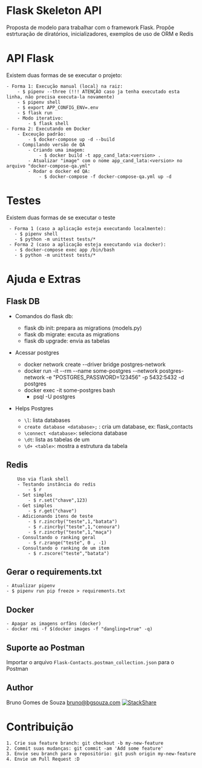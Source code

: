 # Flask Skeleton API
Proposta de modelo para trabalhar com o framework Flask.
Propõe estrturação de diratórios, inicializadores, exemplos de uso de ORM e Redis


# API Flask
Existem duas formas de se executar o projeto:

    - Forma 1: Execução manual (local) na raiz: 
        - $ pipenv --three (!!! ATENÇÃO caso ja tenha executado esta linha, não precisa executa-la novamente)
        - $ pipenv shell
        - $ export APP_CONFIG_ENV=.env
        - $ flask run
        - Modo iterativo:
            - $ flask shell    
    - Forma 2: Executando em Docker
        - Exceução padrão:
            - $ docker-compose up -d --build
        - Compilando versão de QA
            - Criando uma imagem:
                - $ docker build -t app_cand_lata:<version> .
            - Atualizar "image" com o nome app_cand_lata:<version> no arquivo "docker-compose-qa.yml"
            - Rodar o docker ed QA:
                - $ docker-compose -f docker-compose-qa.yml up -d

# Testes
Existem duas formas de se executar o teste

     - Forma 1 (caso a aplicação esteja executando localmente):
       - $ pipenv shell
       - $ python -m unittest tests/* 
     - Forma 2 (caso a aplicação esteja executando via docker):
       - $ docker-compose exec app /bin/bash
       - $ python -m unittest tests/* 

# Ajuda e Extras

## Flask DB
- Comandos do flask db:
    - flask db init: prepara as migrations (models.py)
    - flask db migrate: excuta as migrations
    - flask db upgrade: envia as tabelas

- Acessar postgres  
  - docker network create --driver bridge postgres-network
  - docker run -it --rm --name some-postgres --network postgres-network -e "POSTGRES_PASSWORD=123456" -p 5432:5432 -d 
  postgres
  - docker exec -it some-postgres bash
    -  psql -U postgres
- Helps Postgres
    - `\l`: lista databases
    - `create database <database>;` : cria um database, ex: flask_contacts
    - `\connect <database>`: seleciona database
    - `\dt`: lista as tabelas de um <database>
    - `\d+ <table>`: mostra a estrutura da tabela

## Redis
        Uso via flask shell
        - Testando instância do redis
            - $ r
        - Set simples
            - $ r.set("chave",123)
        - Get simples
            - $ r.get("chave")
        - Adicionando itens de teste
            - $ r.zincrby("teste",1,"batata")
            - $ r.zincrby("teste",1,"cenoura")
            - $ r.zincrby("teste",1,"maça")
        - Consultando o ranking geral
            - $ r.zrange("teste", 0 , -1)
        - Consultando o ranking de um item
            - $ r.zscore("teste","batata")

## Gerar o requirements.txt
    - Atualizar pipenv
    - $ pipenv run pip freeze > requirements.txt

## Docker
    - Apagar as imagens orfãns (docker)
    - docker rmi -f $(docker images -f "dangling=true" -q) 

## Suporte ao Postman
Importar o arquivo `Flask-Contacts.postman_collection.json` para o Postman 

## Author
Bruno Gomes de Souza <bruno@bgsouza.com> [![StackShare](https://img.shields.io/badge/tech-stack-0690fa.svg?style=flat)](https://stackshare.io/bgsouza/profile)

# Contribuição
    1. Crie sua feature branch: git checkout -b my-new-feature
    2. Commit suas mudanças: git commit -am 'Add some feature'
    3. Envie seu branch para o repositório: git push origin my-new-feature
    4. Envie um Pull Request :D
